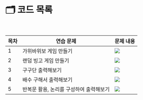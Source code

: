 # 🗂️ 코드 목록

<br/>

| 목차 | 연습 문제                               | 문제 내용                                                                                    |
| ---- | --------------------------------------- | -------------------------------------------------------------------------------------------- |
| 1    | 가위바위보 게임 만들기                  | <img src="https://blog.kakaocdn.net/dn/cJv685/btsueNLV9Rx/eKbMvB6o2Gr3MZNwoCz0c1/img.png" /> |
| 2    | 랜덤 빙고 게임 만들기                   | <img src="https://blog.kakaocdn.net/dn/dEIEIX/btsuIzLjRYZ/WNFXptS78LVpn6FwBgharK/img.png" /> |
| 3    | 구구단 출력해보기                       | <img src="https://blog.kakaocdn.net/dn/lT4mP/btsuqCCoKjJ/KLry5juxOOErHgmzM6ak41/img.png" />  |
| 4    | 배수 구해서 출력해보기                  | <img src="https://blog.kakaocdn.net/dn/5R2Ae/btsughZYEzE/hXuQUPzL7k5yLUniDqEtvK/img.png" />  |
| 5    | 반복문 활용, 논리를 구성하여 출력해보기 | <img src="https://blog.kakaocdn.net/dn/cbFrQE/btsuG7hc3mt/PG4B4o356DtGVqkTWrDKgK/img.png" /> |
